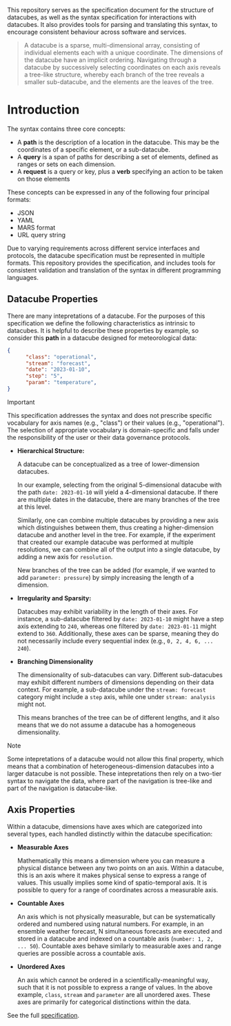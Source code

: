 
This repository serves as the specification document for the structure of datacubes, as well as the syntax specification for interactions with datacubes. It also provides tools for parsing and translating this syntax, to encourage consistent behaviour across software and services.

> A datacube is a sparse, multi-dimensional array, consisting of individual elements each with a unique coordinate. The dimensions of the datacube have an implicit ordering. Navigating through a datacube by successively selecting coordinates on each axis reveals a tree-like structure, whereby each branch of the tree reveals a smaller sub-datacube, and the elements are the leaves of the tree.


# Introduction

The syntax contains three core concepts:

* A **path** is the description of a location in the datacube. This may be the coordinates of a specific element, or a sub-datacube.
* A **query** is a span of paths for describing a set of elements, defined as ranges or sets on each dimension.
* A **request** is a query or key, plus a **verb** specifying an action to be taken on those elements

These concepts can be expressed in any of the following four principal formats:
* JSON
* YAML
* MARS format
* URL query string

Due to varying requirements across different service interfaces and protocols, the datacube specification must be represented in multiple formats. This repository provides the specification, and includes tools for consistent validation and translation of the syntax in different programming languages.

## Datacube Properties

There are many intepretations of a datacube. For the purposes of this specification we define the following characteristics as intrinsic to datacubes. It is helpful to describe these properties by example, so consider this **path** in a datacube designed for meteorological data:

```json
{
      "class": "operational",
      "stream": "forecast",
      "date": "2023-01-10",
      "step": "5",
      "param": "temperature",
}
```

> [!IMPORTANT]
> This specification addresses the syntax and does not prescribe specific vocabulary for axis names (e.g., "class") or their values (e.g., "operational"). The selection of appropriate vocabulary is domain-specific and falls under the responsibility of the user or their data governance protocols.

* **Hierarchical Structure:**

  A datacube can be conceptualized as a tree of lower-dimension datacubes.

  In our example, selecting from the original 5-dimensional datacube with the path `date: 2023-01-10` will yield a 4-dimensional datacube. If there are multiple dates in the datacube, there are many branches of the tree at this level.

  Similarly, one can combine multiple datacubes by providing a new axis which distinguishes between them, thus creating a higher-dimension datacube and another level in the tree. For example, if the experiment that created our example datacube was performed at multiple resolutions, we can combine all of the output into a single datacube, by adding a new axis for `resolution`.

  New branches of the tree can be added (for example, if we wanted to add `parameter: pressure`) by simply increasing the length of a dimension.

* **Irregularity and Sparsity:**
  
  Datacubes may exhibit variability in the length of their axes. For instance, a sub-datacube filtered by `date: 2023-01-10` might have a step axis extending to `240`, whereas one filtered by `date: 2023-01-11` might extend to `360`. Additionally, these axes can be sparse, meaning they do not necessarily include every sequential index (e.g., `0, 2, 4, 6, ... 240`).

* **Branching Dimensionality**

  The dimensionality of sub-datacubes can vary. Different sub-datacubes may exhibit different numbers of dimensions depending on their data context. For example, a sub-datacube under the `stream: forecast` category might include a `step` axis, while one under `stream: analysis` might not.

  This means branches of the tree can be of different lengths, and it also means that we do not assume a datacube has a homogeneous dimensionality.

> [!NOTE]
> Some intepretations of a datacube would not allow this final property, which means that a combination of heterogeneous-dimension datacubes into a larger datacube is not possible. These intepretations then rely on a two-tier syntax to navigate the data, where part of the navigation is tree-like and part of the navigation is datacube-like.

## Axis Properties

Within a datacube, dimensions have axes which are categorized into several types, each handled distinctly within the datacube specification:

* **Measurable Axes**

  Mathematically this means a dimension where you can measure a physical distance between any two points on an axis. Within a datacube, this is an axis where it makes physical sense to express a range of values. This usually implies some kind of spatio-temporal axis. It is possible to query for a range of coordinates across a measurable axis.

* **Countable Axes**

  An axis which is not physically measurable, but can be systematically ordered and numbered using natural numbers. For example, in an ensemble weather forecast, N simultaneous forecasts are executed and stored in a datacube and indexed on a countable axis (`number: 1, 2, ... 50`). Countable axes behave similarly to measurable axes and range queries are possible across a countable axis.

* **Unordered Axes**

  An axis which cannot be ordered in a scientifically-meaningful way, such that it is not possible to express a range of values. In the above example, `class`, `stream` and `parameter` are all unordered axes. These axes are primarily for categorical distinctions within the data.

See the full [specification](./spec/readme.md).


